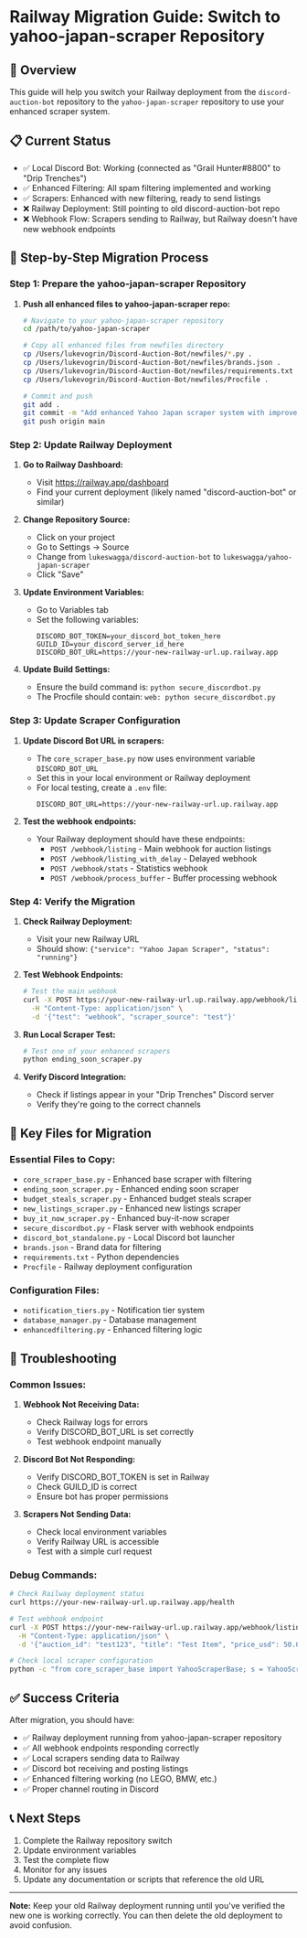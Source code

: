 # Railway Migration Guide: Switch to yahoo-japan-scraper Repository

## 🎯 Overview
This guide will help you switch your Railway deployment from the `discord-auction-bot` repository to the `yahoo-japan-scraper` repository to use your enhanced scraper system.

## 📋 Current Status
- ✅ Local Discord Bot: Working (connected as "Grail Hunter#8800" to "Drip Trenches")
- ✅ Enhanced Filtering: All spam filtering implemented and working
- ✅ Scrapers: Enhanced with new filtering, ready to send listings
- ❌ Railway Deployment: Still pointing to old discord-auction-bot repo
- ❌ Webhook Flow: Scrapers sending to Railway, but Railway doesn't have new webhook endpoints

## 🚀 Step-by-Step Migration Process

### Step 1: Prepare the yahoo-japan-scraper Repository

1. **Push all enhanced files to yahoo-japan-scraper repo:**
   ```bash
   # Navigate to your yahoo-japan-scraper repository
   cd /path/to/yahoo-japan-scraper
   
   # Copy all enhanced files from newfiles directory
   cp /Users/lukevogrin/Discord-Auction-Bot/newfiles/*.py .
   cp /Users/lukevogrin/Discord-Auction-Bot/newfiles/brands.json .
   cp /Users/lukevogrin/Discord-Auction-Bot/newfiles/requirements.txt .
   cp /Users/lukevogrin/Discord-Auction-Bot/newfiles/Procfile .
   
   # Commit and push
   git add .
   git commit -m "Add enhanced Yahoo Japan scraper system with improved filtering"
   git push origin main
   ```

### Step 2: Update Railway Deployment

1. **Go to Railway Dashboard:**
   - Visit https://railway.app/dashboard
   - Find your current deployment (likely named "discord-auction-bot" or similar)

2. **Change Repository Source:**
   - Click on your project
   - Go to Settings → Source
   - Change from `lukeswagga/discord-auction-bot` to `lukeswagga/yahoo-japan-scraper`
   - Click "Save"

3. **Update Environment Variables:**
   - Go to Variables tab
   - Set the following variables:
     ```
     DISCORD_BOT_TOKEN=your_discord_bot_token_here
     GUILD_ID=your_discord_server_id_here
     DISCORD_BOT_URL=https://your-new-railway-url.up.railway.app
     ```

4. **Update Build Settings:**
   - Ensure the build command is: `python secure_discordbot.py`
   - The Procfile should contain: `web: python secure_discordbot.py`

### Step 3: Update Scraper Configuration

1. **Update Discord Bot URL in scrapers:**
   - The `core_scraper_base.py` now uses environment variable `DISCORD_BOT_URL`
   - Set this in your local environment or Railway deployment
   - For local testing, create a `.env` file:
     ```
     DISCORD_BOT_URL=https://your-new-railway-url.up.railway.app
     ```

2. **Test the webhook endpoints:**
   - Your Railway deployment should have these endpoints:
     - `POST /webhook/listing` - Main webhook for auction listings
     - `POST /webhook/listing_with_delay` - Delayed webhook
     - `POST /webhook/stats` - Statistics webhook
     - `POST /webhook/process_buffer` - Buffer processing webhook

### Step 4: Verify the Migration

1. **Check Railway Deployment:**
   - Visit your new Railway URL
   - Should show: `{"service": "Yahoo Japan Scraper", "status": "running"}`

2. **Test Webhook Endpoints:**
   ```bash
   # Test the main webhook
   curl -X POST https://your-new-railway-url.up.railway.app/webhook/listing \
     -H "Content-Type: application/json" \
     -d '{"test": "webhook", "scraper_source": "test"}'
   ```

3. **Run Local Scraper Test:**
   ```bash
   # Test one of your enhanced scrapers
   python ending_soon_scraper.py
   ```

4. **Verify Discord Integration:**
   - Check if listings appear in your "Drip Trenches" Discord server
   - Verify they're going to the correct channels

## 🔧 Key Files for Migration

### Essential Files to Copy:
- `core_scraper_base.py` - Enhanced base scraper with filtering
- `ending_soon_scraper.py` - Enhanced ending soon scraper
- `budget_steals_scraper.py` - Enhanced budget steals scraper
- `new_listings_scraper.py` - Enhanced new listings scraper
- `buy_it_now_scraper.py` - Enhanced buy-it-now scraper
- `secure_discordbot.py` - Flask server with webhook endpoints
- `discord_bot_standalone.py` - Local Discord bot launcher
- `brands.json` - Brand data for filtering
- `requirements.txt` - Python dependencies
- `Procfile` - Railway deployment configuration

### Configuration Files:
- `notification_tiers.py` - Notification tier system
- `database_manager.py` - Database management
- `enhancedfiltering.py` - Enhanced filtering logic

## 🚨 Troubleshooting

### Common Issues:

1. **Webhook Not Receiving Data:**
   - Check Railway logs for errors
   - Verify DISCORD_BOT_URL is set correctly
   - Test webhook endpoint manually

2. **Discord Bot Not Responding:**
   - Verify DISCORD_BOT_TOKEN is set in Railway
   - Check GUILD_ID is correct
   - Ensure bot has proper permissions

3. **Scrapers Not Sending Data:**
   - Check local environment variables
   - Verify Railway URL is accessible
   - Test with a simple curl request

### Debug Commands:

```bash
# Check Railway deployment status
curl https://your-new-railway-url.up.railway.app/health

# Test webhook endpoint
curl -X POST https://your-new-railway-url.up.railway.app/webhook/listing \
  -H "Content-Type: application/json" \
  -d '{"auction_id": "test123", "title": "Test Item", "price_usd": 50.0, "scraper_source": "test"}'

# Check local scraper configuration
python -c "from core_scraper_base import YahooScraperBase; s = YahooScraperBase('test'); print(f'Discord URL: {s.discord_bot_url}')"
```

## ✅ Success Criteria

After migration, you should have:
- ✅ Railway deployment running from yahoo-japan-scraper repository
- ✅ All webhook endpoints responding correctly
- ✅ Local scrapers sending data to Railway
- ✅ Discord bot receiving and posting listings
- ✅ Enhanced filtering working (no LEGO, BMW, etc.)
- ✅ Proper channel routing in Discord

## 📞 Next Steps

1. Complete the Railway repository switch
2. Update environment variables
3. Test the complete flow
4. Monitor for any issues
5. Update any documentation or scripts that reference the old URL

---

**Note:** Keep your old Railway deployment running until you've verified the new one is working correctly. You can then delete the old deployment to avoid confusion.
